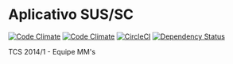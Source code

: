 # Aplicativo SUS/SC

[![Code Climate](https://codeclimate.com/github/senacsc/appsus/badges/gpa.svg)](https://codeclimate.com/github/senacsc/appsus) [![Code Climate](https://img.shields.io/codeclimate/coverage/github/triAGENS/ashikawa-core.svg?maxAge=2592000)]()
[![CircleCI](https://circleci.com/gh/senacsc/appsus.svg?style=shield&circle-token=0566aed75866ba2a0147ca06e99e4c32245d1d6b)](https://circleci.com/gh/senacsc/appsus)
[![Dependency Status](https://www.versioneye.com/user/projects/574eebfae298f3003798c90b/badge.svg)](https://www.versioneye.com/user/projects/574eebfae298f3003798c90b)

TCS 2014/1 - Equipe MM's
